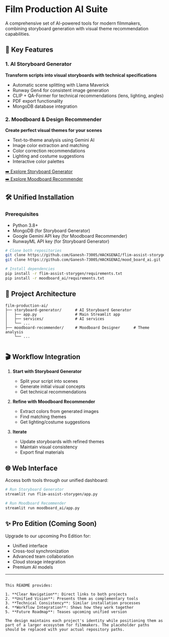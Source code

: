 
# Film Production AI Suite



A comprehensive set of AI-powered tools for modern filmmakers, combining storyboard generation with visual theme recommendation capabilities.

## 🌟 Key Features

### 1. AI Storyboard Generator
**Transform scripts into visual storyboards with technical specifications**
- Automatic scene splitting with Llama Maverick
- Runway Gen4 for consistent image generation
- CLIP + QA-Former for technical recommendations (lens, lighting, angles)
- PDF export functionality
- MongoDB database integration

### 2. Moodboard & Design Recommender
**Create perfect visual themes for your scenes**
- Text-to-theme analysis using Gemini AI
- Image color extraction and matching
- Color correction recommendations
- Lighting and costume suggestions
- Interactive color palettes

[➡️ Explore Storyboard Generator](https://github.com/Ganesh-73005/HACKGENAI/flim-assist-storygen)  
[➡️ Explore Moodboard Recommender](https://github.com/Ganesh-73005/HACKGENAI/mood_board_ai)

## 🛠️ Unified Installation

### Prerequisites
- Python 3.8+
- MongoDB (for Storyboard Generator)
- Google Gemini API key (for Moodboard Recommender)
- RunwayML API key (for Storyboard Generator)

```bash
# Clone both repositories
git clone https://github.com/Ganesh-73005/HACKGENAI/flim-assist-storygen.git
git clone https://github.com/Ganesh-73005/HACKGENAI/mood_board_ai.git

# Install dependencies
pip install -r flim-assist-storygen/requirements.txt
pip install -r moodboard_ai/requirements.txt
```

## 📂 Project Architecture

```
film-production-ai/
├── storyboard-generator/      # AI Storyboard Generator
│   ├── app.py                 # Main Streamlit app
│   ├── services/              # AI services
│   └── ...
├── moodboard-recommender/     # Moodboard Designer      # Theme analysis
    └── ...
   
```

## 🎬 Workflow Integration

1. **Start with Storyboard Generator**
   - Split your script into scenes
   - Generate initial visual concepts
   - Get technical recommendations

2. **Refine with Moodboard Recommender**
   - Extract colors from generated images
   - Find matching themes
   - Get lighting/costume suggestions

3. **Iterate**
   - Update storyboards with refined themes
   - Maintain visual consistency
   - Export final materials

## 🌐 Web Interface

Access both tools through our unified dashboard:

```bash
# Run Storyboard Generator
streamlit run flim-assist-storygen/app.py

# Run Moodboard Recommender
streamlit run moodboard_ai/app.py
```



## ✨ Pro Edition (Coming Soon)

Upgrade to our upcoming Pro Edition for:
- Unified interface
- Cross-tool synchronization
- Advanced team collaboration
- Cloud storage integration
- Premium AI models

---


```

This README provides:

1. **Clear Navigation**: Direct links to both projects
2. **Unified Vision**: Presents them as complementary tools
3. **Technical Consistency**: Similar installation processes
4. **Workflow Integration**: Shows how they work together
5. **Future Roadmap**: Teases upcoming unified version

The design maintains each project's identity while positioning them as part of a larger ecosystem for filmmakers. The placeholder paths should be replaced with your actual repository paths.
